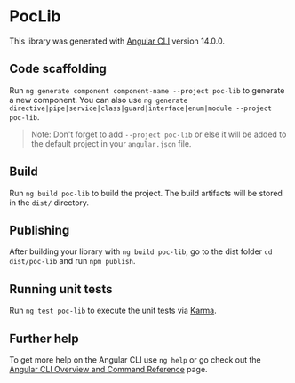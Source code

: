 # PocLib

This library was generated with [Angular CLI](https://github.com/angular/angular-cli) version 14.0.0.

## Code scaffolding

Run `ng generate component component-name --project poc-lib` to generate a new component. You can also use `ng generate directive|pipe|service|class|guard|interface|enum|module --project poc-lib`.
> Note: Don't forget to add `--project poc-lib` or else it will be added to the default project in your `angular.json` file. 

## Build

Run `ng build poc-lib` to build the project. The build artifacts will be stored in the `dist/` directory.

## Publishing

After building your library with `ng build poc-lib`, go to the dist folder `cd dist/poc-lib` and run `npm publish`.

## Running unit tests

Run `ng test poc-lib` to execute the unit tests via [Karma](https://karma-runner.github.io).

## Further help

To get more help on the Angular CLI use `ng help` or go check out the [Angular CLI Overview and Command Reference](https://angular.io/cli) page.
